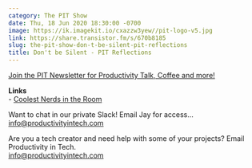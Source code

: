 ```yaml
---
category: The PIT Show
date: Thu, 18 Jun 2020 18:30:00 -0700
image: https://ik.imagekit.io/cxazzw3yew//pit-logo-v5.jpg
link: https://share.transistor.fm/s/670b8185
slug: the-pit-show-don-t-be-silent-pit-reflections
title: Don't be Silent - PIT Reflections
---
```


<p><a href="https://buttondown.email/productivityintech">Join the PIT Newsletter for Productivity Talk, Coffee and more!</a></p><p><strong>Links</strong><br />- <a href="https://coolestnerdsintheroom.com">Coolest Nerds in the Room</a></p><p>Want to chat in our private Slack! Email Jay for access...<br /><a href="https://mailto:info@productivityintech.com">info@productivityintech.com</a></p><p>Are you a tech creator and need help with some of your projects? Email Productivity in Tech.<br /><a href="https://mailto:info@productivityintech.com">info@productivityintech.com</a><br /></p>
